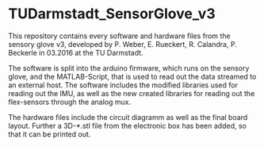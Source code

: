 # TUDarmstadt_SensorGlove_v3
This repository contains every software and hardware files from the sensory glove v3, developed by P. Weber, E. Rueckert, R. Calandra, P. Beckerle in 03.2016 at the TU Darmstadt.

The software is split into the arduino firmware, which runs on the sensory glove, and the MATLAB-Script, that is used to read out the data streamed to an external host. The software includes the modified libraries used for reading out the IMU, as well as the new created libraries for reading out the flex-sensors through the analog mux.

The hardware files include the circuit diagramm as well as the final board layout. Further a 3D-*.stl file from the electronic box has been added, so that it can be printed out.  
